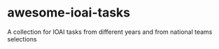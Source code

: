 # awesome-ioai-tasks
A collection for IOAI tasks from different years and from national teams selections
